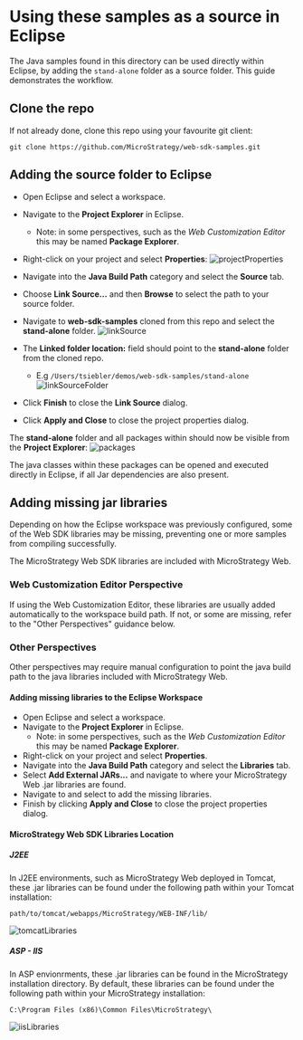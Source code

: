 # Using these samples as a source in Eclipse

The Java samples found in this directory can be used directly within Eclipse, by adding the `stand-alone` folder as a source folder. This guide demonstrates the workflow.

## Clone the repo

If not already done, clone this repo using your favourite git client:
```
git clone https://github.com/MicroStrategy/web-sdk-samples.git
```

## Adding the source folder to Eclipse
- Open Eclipse and select a workspace.
- Navigate to the **Project Explorer** in Eclipse.
  - Note: in some perspectives, such as the _Web Customization Editor_ this may be named **Package Explorer**.
- Right-click on your project and select **Properties**:
![projectProperties](../images/eclipse/properties.png)

- Navigate into the **Java Build Path** category and select the **Source** tab.
- Choose **Link Source...** and then **Browse** to select the path to your source folder.
- Navigate to **web-sdk-samples** cloned from this repo and select the **stand-alone** folder.
![linkSource](../images/eclipse/linkSource.png)

- The **Linked folder location:** field should point to the **stand-alone** folder from the cloned repo.
  - E.g `/Users/tsiebler/demos/web-sdk-samples/stand-alone`
  ![linkSourceFolder](../images/eclipse/linkSourceFolder.png)

- Click **Finish** to close the **Link Source** dialog.
- Click **Apply and Close** to close the project properties dialog.

The **stand-alone** folder and all packages within should now be visible from the **Project Explorer**:
![packages](../images/eclipse/packages.png)

The java classes within these packages can be opened and executed directly in Eclipse, if all Jar dependencies are also present.

## Adding missing jar libraries
Depending on how the Eclipse workspace was previously configured, some of the Web SDK libraries may be missing, preventing one or more samples from compiling successfully.

The MicroStrategy Web SDK libraries are included with MicroStrategy Web.

### Web Customization Editor Perspective
If using the Web Customization Editor, these libraries are usually added automatically to the workspace build path. If not, or some are missing, refer to the "Other Perspectives" guidance below.

### Other Perspectives
Other perspectives may require manual configuration to point the java build path to the java libraries included with MicroStrategy Web.

#### Adding missing libraries to the Eclipse Workspace
- Open Eclipse and select a workspace.
- Navigate to the **Project Explorer** in Eclipse.
  - Note: in some perspectives, such as the _Web Customization Editor_ this may be named **Package Explorer**.
- Right-click on your project and select **Properties**.
- Navigate into the **Java Build Path** category and select the **Libraries** tab.
- Select **Add External JARs...** and navigate to where your MicroStrategy Web .jar libraries are found.
- Navigate to and select to add the missing libraries.
- Finish by clicking **Apply and Close** to close the project properties dialog.

#### MicroStrategy Web SDK Libraries Location
##### J2EE
In J2EE environments, such as MicroStrategy Web deployed in Tomcat, these .jar libraries can be found under the following path within your Tomcat installation:
```
path/to/tomcat/webapps/MicroStrategy/WEB-INF/lib/
```

![tomcatLibraries](../images/eclipse/tomcatLibraries.png)

##### ASP - IIS
In ASP envionrments, these .jar libraries can be found in the MicroStrategy installation directory. By default, these libraries can be found under the following path within your MicroStrategy installation:
```
C:\Program Files (x86)\Common Files\MicroStrategy\
```

![iisLibraries](../images/eclipse/iisLibraries.png)
